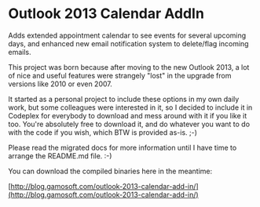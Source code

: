 # Outlook 2013 Calendar AddIn

Adds extended appointment calendar to see events for several upcoming days, and enhanced new email notification system to delete/flag incoming emails.

This project was born because after moving to the new Outlook 2013, a lot of nice and useful features were strangely "lost" in the upgrade from versions like 2010 or even 2007.

It started as a personal project to include these options in my own daily work, but some colleagues were interested in it, so I decided to include it in Codeplex for everybody to download and mess around with it if you like it too. You're absolutely free to download it, and do whatever you want to do with the code if you wish, which BTW is provided as-is. ;-)

Please read the migrated docs for more information until I have time to arrange the README.md file. :-)

You can download the compiled binaries here in the meantime:

[http://blog.gamosoft.com/outlook-2013-calendar-add-in/](http://blog.gamosoft.com/outlook-2013-calendar-add-in/)
